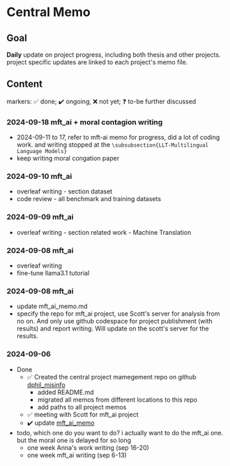 # Central Memo

## Goal
**Daily** update on project progress, including both thesis and other projects.
project specific updates are linked to each project's memo file. 

## Content 
markers: ✅ done; ✔️ ongoing, ❌ not yet; ❓ to-be further discussed

### 2024-09-18 mft_ai + moral contagion writing
- 2024-09-11 to 17, refer to mft-ai memo for progress, did a lot of coding work. and writing stopped at the `\subsubsection{LLT-Multilingual Language Models}`
- keep writing moral congation paper

### 2024-09-10 mft_ai
- overleaf writing - section dataset
- code review - all benchmark and training datasets 

### 2024-09-09 mft_ai
- overleaf writing - section related work - Machine Translation

### 2024-09-08 mft_ai
- overleaf writing
- fine-tune llama3.1 tutorial

### 2024-09-08 mft_ai
- update mft_ai_memo.md 
- specify the repo for mft_ai project, use Scott's server for analysis from no on. And only use github codespace for project publishment (with results) and report writing. Will update on the scott's server for the results. 


### 2024-09-06 
- Done
    - ✅ Created the central project mamegement repo on github [dphil_misinfo](https://github.com/calvinchengyx/dphil_misinfo)
        - added README.md
        - migrated all memos from different locations to this repo
        - add paths to all project memos
    - ✅ meeting with Scott for mft_ai project
    - ✔️ update [mft_ai_memo](/workspaces/dphil_misinfo/project_memo/mft_ai_memo.md)
- todo, which one do you want to do? i actually want to do the mft_ai one. but the moral one is delayed for so long 
    - one week Anna's work writing (sep 16-20)
    - one week mft_ai writing (sep 6-13)
    

